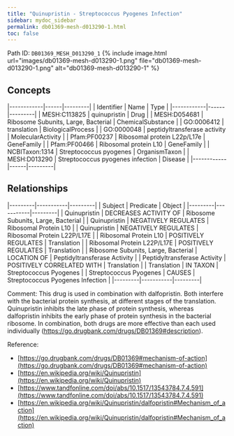 ```yaml
---
title: "Quinupristin - Streptococcus Pyogenes Infection"
sidebar: mydoc_sidebar
permalink: db01369-mesh-d013290-1.html
toc: false 
---
```



Path ID: `DB01369_MESH_D013290_1`
{% include image.html url="images/db01369-mesh-d013290-1.png" file="db01369-mesh-d013290-1.png" alt="db01369-mesh-d013290-1" %}

## Concepts

|------------|------|---------|
| Identifier | Name | Type    |
|------------|------|---------|
| MESH:C113825 | quinupristin | Drug |
| MESH:D054681 | Ribosome Subunits, Large, Bacterial | ChemicalSubstance |
| GO:0006412 | translation | BiologicalProcess |
| GO:0000048 | peptidyltransferase activity | MolecularActivity |
| Pfam:PF00237 | Ribosomal protein L22p/L17e | GeneFamily |
| Pfam:PF00466 | Ribosomal protein L10 | GeneFamily |
| NCBITaxon:1314 | Streptococcus pyogenes | OrganismTaxon |
| MESH:D013290 | Streptococcus pyogenes infection | Disease |
|------------|------|---------|

## Relationships

|---------|-----------|---------|
| Subject | Predicate | Object  |
|---------|-----------|---------|
| Quinupristin | DECREASES ACTIVITY OF | Ribosome Subunits, Large, Bacterial |
| Quinupristin | NEGATIVELY REGULATES | Ribosomal Protein L10 |
| Quinupristin | NEGATIVELY REGULATES | Ribosomal Protein L22P/L17E |
| Ribosomal Protein L10 | POSITIVELY REGULATES | Translation |
| Ribosomal Protein L22P/L17E | POSITIVELY REGULATES | Translation |
| Ribosome Subunits, Large, Bacterial | LOCATION OF | Peptidyltransferase Activity |
| Peptidyltransferase Activity | POSITIVELY CORRELATED WITH | Translation |
| Translation | IN TAXON | Streptococcus Pyogenes |
| Streptococcus Pyogenes | CAUSES | Streptococcus Pyogenes Infection |
|---------|-----------|---------|

Comment: This drug is used in combination with dalfopristin. Both interfere with the bacterial protein synthesis, at different stages of the translation. Quinupristin inhibits the late phase of protein synthesis, whereas dalfopristin inhibits the early phase of protein synthesis in the bacterial ribosome. In combination, both drugs are more effective than each used individually (https://go.drugbank.com/drugs/DB01369#description).

Reference: 
  - [https://go.drugbank.com/drugs/DB01369#mechanism-of-action](https://go.drugbank.com/drugs/DB01369#mechanism-of-action)
  - [https://en.wikipedia.org/wiki/Quinupristin](https://en.wikipedia.org/wiki/Quinupristin)
  - [https://www.tandfonline.com/doi/abs/10.1517/13543784.7.4.591](https://www.tandfonline.com/doi/abs/10.1517/13543784.7.4.591)
  - [https://en.wikipedia.org/wiki/Quinupristin/dalfopristin#Mechanism_of_action](https://en.wikipedia.org/wiki/Quinupristin/dalfopristin#Mechanism_of_action)
